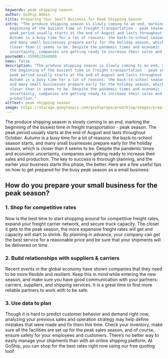 ```yaml
---
keywords: peak shipping season
author: GoShip Admin
title: Preparing Your Small Business for Peak Shipping Season
intro: "The produce shipping season is slowly coming to an end, marking the
  beginning of the busiest time in freight transportation - peak season. The
  peak period usually starts at the end of August and lasts throughout October.
  Autumn is a busy time for a lot of reasons: the back-to-school season starts,
  and many small businesses prepare early for the holiday season, which is
  closer than it seems to be. Despite the pandemic times and economic
  uncertainty, companies are getting ready to increase their sales and pro"
postedAt: 1599022848000
news: false
description: "The produce shipping season is slowly coming to an end, marking
  the beginning of the busiest time in freight transportation - peak season. The
  peak period usually starts at the end of August and lasts throughout October.
  Autumn is a busy time for a lot of reasons: the back-to-school season starts,
  and many small businesses prepare early for the holiday season, which is
  closer than it seems to be. Despite the pandemic times and economic
  uncertainty, companies are getting ready to increase their sales and
  production."
altText: peak shipping season
image: https://storage.googleapis.com/goshiprepo/prod/blog/images/preparing-your-small-business-for-peak-shipping-season.jpg
---
```

The produce shipping season is slowly coming to an end, marking the beginning of the busiest time in freight transportation - peak season. The peak period usually starts at the end of August and lasts throughout October. Autumn is a busy time for a lot of reasons: the back-to-school season starts, and many small businesses prepare early for the holiday season, which is closer than it seems to be. Despite the pandemic times and economic uncertainty, companies are getting ready to increase their sales and production. The key to success is thorough planning, and the earlier your business starts this phase, the better. Here are a few useful tips on how to get prepared for the busy peak season as a small business:

## How do you prepare your small business for the peak season?

### 1. Shop for competitive rates

Now is the best time to start shopping around for competitive freight rates, expand your freight carrier network, and secure truck capacity. The closer it gets to the peak season, the more expensive freight rates will get and capacity will start to shrink. By planning in advance, your company can get the best service for a reasonable price and be sure that your shipments will be delivered on time.

### 2. Build relationships with suppliers & carriers

Recent events in the global economy have shown companies that they need to be more flexible and resilient. Keep this in mind while entering the new season, and make sure you have good communication with your partners: carriers, suppliers, and shipping services. It is a great time to find more reliable partners to work with to be safe.

### 3. Use data to plan

Though it is hard to predict customer behavior and demand right now, analyzing your previous sales and operation strategy may help define mistakes that were made and fix them this time. Check your inventory, make sure all the facilities are set up for the peak sales season, and of course, ensure safety for your employees and customers. There’s no better way to easily manage your shipments than with an online shipping platform. At GoShip, you can shop for the best rates right now using our free quoting tool!